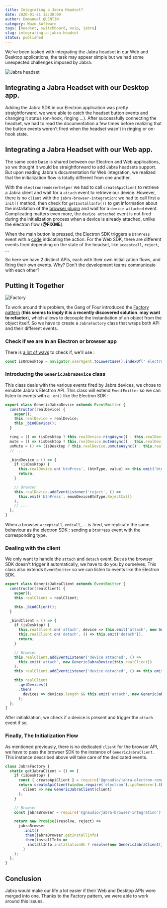 ```yaml
---
title: Integrating a Jabra Headset?
date: 2020-01-21 12:30:00
author: Emmanuel QUENTIN
category: Wazo Software
tags: [headset, switchboard, voip, jabra]
slug: integrating-a-jabra-headset
status: published
---
```


We've been tasked with integrating the Jabra headset in our Web and Desktop applications, the task may appear simple but we had some unexpected challenges imposed by Jabra.

![Jabra headset](https://user-images.githubusercontent.com/2076632/71919321-659ba580-3152-11ea-8095-d27f22a6958b.jpg)

<!-- truncate -->

## Integrating a Jabra Headset with our Desktop app.

Adding the Jabra SDK in our Electron application was pretty straightforward, we were able to catch the headset button events and changing it status (on-hook, ringing ...).
After successfully connecting the headset, we had to read the documentation a few times before realizing that the button events weren't fired when the headset wasn't in ringing or on-hook state.

## Integrating a Jabra Headset with our Web app.

The same code base is shared between our Electron and Web applications, so we thought it would be straightforward to add Jabra headsets support. But upon reading Jabra's documentation for Web integration, we realized that the initialization flow is totally different from one another.

With the `electronrendererhelper` we had to call `createApiClient` to retrieve a Jabra client and wait for a `attach` event to retrieve our device. However, there is no `client` with the `jabra-browser-integration`: we had to call first a `init()` method, then check for `getInstallInfo())` to get information about the installation of the [browser plugin](https://chrome.google.com/webstore/detail/jabra-browser-integration/okpeabepajdgiepelmhkfhkjlhhmofma) and wait for a `device attached` event. Complicating matters even more, the `device attached` event is not fired during the initialization process when a device is already attached, unlike the electron flow (**@FIXME**).

When the main button is pressed, the Electron SDK triggers a `btnPress` event with a [code](https://github.com/gnaudio/jabra-node-sdk/blob/6ed31e69ae2ad2358766e5a38b25afdfb79652ca/nodesdk/src/main/jabra-enums.ts#L68) indicating the action. For the Web SDK, there are different events fired depending on the state of the headset, like `acceptcall`, `reject`, ...

So here we have 2 distinct APIs, each with their own initialization flows, and firing their own events. Why? Don't the development teams communicate with each other?

## Putting it Together

![Factory](https://user-images.githubusercontent.com/2076632/71919409-9e3b7f00-3152-11ea-9153-a3af5e7beb0d.jpg)

To work around this problem, the Gang of Four introduced the [Factory pattern](https://en.wikipedia.org/wiki/Factory_method_pattern) (**this seems to imply it is a recently discovered solution. may want to refactor**), which allows to decouple the instantiation of an object from the object itself. So we have to create a `JabraFactory` class that wraps both API and their different events.

### Check if we are in an Electron or browser app

There is [a lot of ways](https://github.com/electron/electron/issues/2288) to check if, we'll use :

```js
const isOnDesktop = navigator.userAgent.toLowerCase().indexOf(' electron/') > -1;
```

### Introducing the `GenericJabraDevice` class

This class deals with the various events fired by Jabra devices, we chose to emulate Jabra's Electron API. This class will extend `EventEmitter` so we can listen to events with a `.on()` like the Electron SDK :

```js
export class GenericJabraDevice extends EventEmitter {
  constructor(realDevice) {
    super();
    this.realDevice = realDevice;
    this._bindDevice();
  }

  ring = () => (isDesktop ? this.realDevice.ringAsync() : this.realDevice.ring());
  mute = () => (isDesktop ? this.realDevice.muteAsync() : this.realDevice.mute());
  unMute = () => (isDesktop ? this.realDevice.unmuteAsync() : this.realDevice.unmute());
  // ...

  _bindDevice = () => {
    if (isDesktop) {
      this.realDevice.on('btnPress', (btnType, value) => this.emit('btnPress', btnType, value));
      return;
    }

    // Browser
    this.realDevice.addEventListener('reject', () =>
      this.emit('btnPress', enumDeviceBtnType.RejectCall)
    );
    // ...
  };
}
```

When a browser `acceptcall`, `endcall`, ... is fired, we replicate the same behaviour as the electron SDK : sending a `btnPress` event with the corresponding type.

### Dealing with the client

We only want to handle the `attach` and `detach` event. But as the browser SDK doesn't trigger it automatically, we have to do you by ourselves. This class also extends `EventEmitter` so we can listen to events like the Electron SDK.

```js
export class GenericJabraClient extends EventEmitter {
  constructor(realClient) {
    super();
    this.realClient = realClient;

    this._bindClient();
  }

  _bindClient = () => {
    if (isDesktop) {
      this.realClient.on('attach', device => this.emit('attach', new GenericJabraDevice(device)));
      this.realClient.on('detach', () => this.emit('detach'));
      return;
    }

    // Browser
    this.realClient.addEventListener('device attached', () =>
      this.emit('attach', new GenericJabraDevice(this.realClient))
    );
    this.realClient.addEventListener('device detached', () => this.emit('detach'));

    this.realClient
      .getDevices()
      .then(
        devices => devices.length && this.emit('attach', new GenericJabraDevice(this.realClient))
      );
  };
}
```

After initialization, we check if a device is present and trigger the `attach` event if so.

### Finally, The Initialization Flow

As mentioned previously, there is no dedicated `client` for the browser API, we have to pass the browser SDK to the instance of `GenericJabraClient`. This instance described above will take care of the dedicated events.

```js
class JabraFactory {
  static getJabraClient = () => {
    if (isDesktop) {
      const { createApiClient } = require('@gnaudio/jabra-electron-renderer-helper');
      return createApiClient(window.require('electron').ipcRenderer).then(
        client => new GenericJabraClient(client)
      );
    }

    // Browser
    const jabraBrowser = require('@gnaudio/jabra-browser-integration');

    return new Promise((resolve, reject) =>
      jabraBrowser
        .init()
        .then(jabraBrowser.getInstallInfo)
        .then(installInfo =>
          installInfo.installationOk ? resolve(new GenericJabraClient(jabraBrowser)) : reject()
        )
    );
  };
}
```

## Conclusion

Jabra would make our life a lot easier if their Web and Desktop APIs were merged into one. Thanks to the Factory pattern, we were able to work around this issues.
